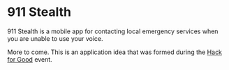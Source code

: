 # 911 Stealth

911 Stealth is a mobile app for contacting local emergency services when you are unable to use your voice.

More to come. This is an application idea that was formed during the [Hack for Good](http://hackforgood.orchestra.io/ "Hack for Good") event.